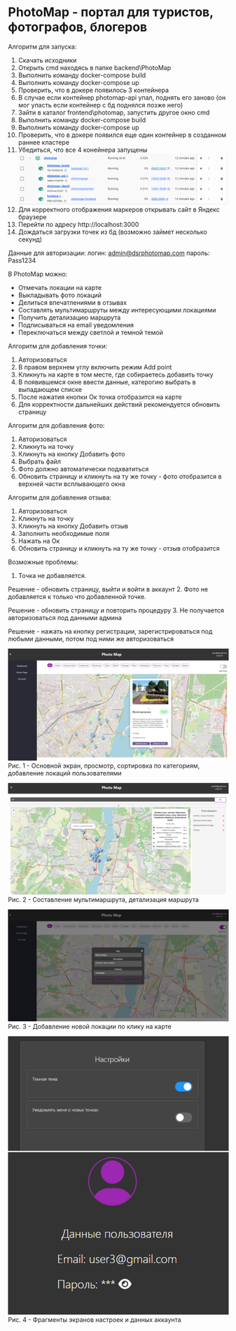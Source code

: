 # PhotoMap - портал для туристов, фотографов, блогеров

Алгоритм для запуска:
1. Скачать исходники
2. Открыть cmd находясь в папке backend\PhotoMap
3. Выполнить команду docker-compose build
4. Выполнить команду docker-compose up
5. Проверить, что в докере появилось 3 контейнера
6. В случае если контейнер photomap-api упал, поднять его заново (он мог упасть если контейнер с бд поднялся позже него)
7. Зайти в каталог frontend\photomap, запустить другое окно cmd
8. Выполнить команду docker-compose build
9. Выполнить команду docker-compose up
10. Проверить, что в докере появился еще один контейнер в созданном раннее кластере
11. Убедиться, что все 4 конейнера запущены
![alt text](image-6.png)
12. Для корректного отображения маркеров открывать сайт в Яндекс браузере
13. Перейти по адресу http://localhost:3000
14. Дождаться загрузки точек из бд (возможно займет несколько секунд)


Данные для авторизации: 
логин: admin@dsrphotomap.com
пароль: Pass1234


В PhotoMap можно:

- Отмечать локации на карте
- Выкладывать фото локаций
- Делиться впечатлениями в отзывах
- Составлять мультимаршруты между интересующими локациями
- Получить детализацию маршрута
- Подписываться на email уведомления
- Переключаться между светлой и темной темой

Алгоритм для добавления точки:
1. Авторизоваться
2. В правом верхнем углу включить режим Add point
3. Кликнуть на карте в том месте, где собираетесь добавить точку
4. В появившемся окне ввести данные, катерогию выбрать в выпадающем списке
5. После нажатия кнопки Ок точка отобразится на карте
6. Для корректности дальнейших действий рекомендуется обновить страницу

Алгоритм для добавления фото:
1. Авторизоваться
2. Кликнуть на точку
3. Кликнуть на кнопку Добавить фото
4. Выбрать файл
5. Фото должно автоматически подхватиться
6. Обновить страницу и кликнуть на ту же точку - фото отобразится в верхней части всплывающего окна

Алгоритм для добавления отзыва:
1. Авторизоваться
2. Кликнуть на точку
3. Кликнуть на кнопку Добавить отзыв
4. Заполнить необходимые поля
5. Нажать на Ок
6. Обновить страницу и кликнуть на ту же точку - отзыв отобразится 

Возможные проблемы:
1. Точка не добавляется. 

Решение - обновить страницу, выйти и войти в аккаунт 
2. Фото не добавляется к только что добавленной точке. 

Решение - обновить страницу и повторить процедуру
3. Не получается авторизоваться под данными админа

Решение - нажать на кнопку регистрации, зарегистрироваться под любыми данными, потом под ними же авторизоваться

![Основной экран, просмотр, сортировка по категориям, добавление локаций пользователями](image.png)
Рис. 1 - Основной экран, просмотр, сортировка по категориям, добавление локаций пользователями

![Составление мультимаршрута, детализация маршрута](image-2.png)
Рис. 2 - Составление мультимаршрута, детализация маршрута

![Добавление новой локации по клику на карте](image-3.png)
Рис. 3 - Добавление новой локации по клику на карте

![alt text](image-4.png) ![alt text](image-5.png)
Рис. 4 - Фрагменты экранов настроек и данных аккаунта
